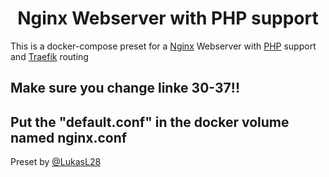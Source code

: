 <h1 align="center" > Nginx Webserver with PHP support </h1>

This is a docker-compose preset for a [Nginx](https://www.nginx.com/) Webserver with [PHP](https://www.php.net/) support and [Traefik](https://community.traefik.io/) routing

<h2>Make sure you change linke 30-37!!</h2>

Put the "default.conf" in the docker volume named nginx.conf
------------------------------------------------
Preset by [@LukasL28](https://github.com/LukasL28)